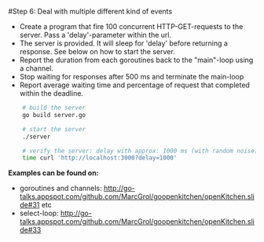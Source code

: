 #Step 6: Deal with multiple different kind of events  

- Create a program that fire 100 concurrent HTTP-GET-requests to the server. Pass a 'delay'-parameter within the url.
- The server is provided. It will sleep for 'delay' before returning a response. See below on how to start the server.
- Report the duration from each goroutines back to the "main"-loop using a channel.
- Stop waiting for responses after 500 ms and terminate the main-loop
- Report average waiting time and percentage of request that completed within the deadline.


``` sh
    # build the server
    go build server.go

    # start the server 
    ./server

    # verify the server: delay with approx: 1000 ms (with random noise)
    time curl 'http://localhost:3000?delay=1000'

```

**Examples can be found on:**
- goroutines and channels: http://go-talks.appspot.com/github.com/MarcGrol/goopenkitchen/openKitchen.slide#31 etc
- select-loop: http://go-talks.appspot.com/github.com/MarcGrol/goopenkitchen/openKitchen.slide#33
